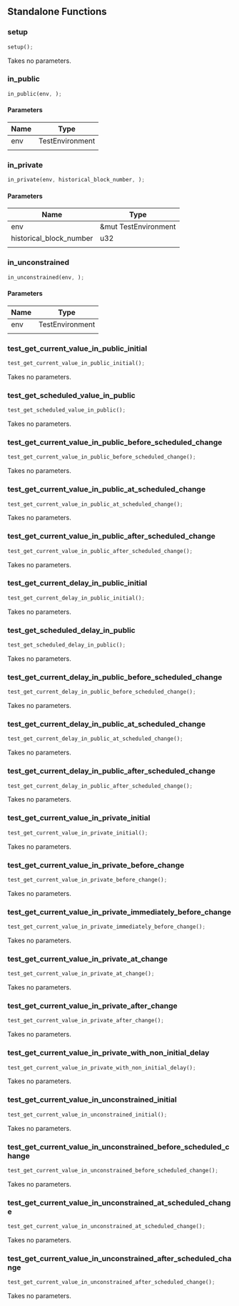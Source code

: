 ## Standalone Functions

### setup

```rust
setup();
```

Takes no parameters.

### in_public

```rust
in_public(env, );
```

#### Parameters
| Name | Type |
| --- | --- |
| env | TestEnvironment |
|  |  |

### in_private

```rust
in_private(env, historical_block_number, );
```

#### Parameters
| Name | Type |
| --- | --- |
| env | &mut TestEnvironment |
| historical_block_number | u32 |
|  |  |

### in_unconstrained

```rust
in_unconstrained(env, );
```

#### Parameters
| Name | Type |
| --- | --- |
| env | TestEnvironment |
|  |  |

### test_get_current_value_in_public_initial

```rust
test_get_current_value_in_public_initial();
```

Takes no parameters.

### test_get_scheduled_value_in_public

```rust
test_get_scheduled_value_in_public();
```

Takes no parameters.

### test_get_current_value_in_public_before_scheduled_change

```rust
test_get_current_value_in_public_before_scheduled_change();
```

Takes no parameters.

### test_get_current_value_in_public_at_scheduled_change

```rust
test_get_current_value_in_public_at_scheduled_change();
```

Takes no parameters.

### test_get_current_value_in_public_after_scheduled_change

```rust
test_get_current_value_in_public_after_scheduled_change();
```

Takes no parameters.

### test_get_current_delay_in_public_initial

```rust
test_get_current_delay_in_public_initial();
```

Takes no parameters.

### test_get_scheduled_delay_in_public

```rust
test_get_scheduled_delay_in_public();
```

Takes no parameters.

### test_get_current_delay_in_public_before_scheduled_change

```rust
test_get_current_delay_in_public_before_scheduled_change();
```

Takes no parameters.

### test_get_current_delay_in_public_at_scheduled_change

```rust
test_get_current_delay_in_public_at_scheduled_change();
```

Takes no parameters.

### test_get_current_delay_in_public_after_scheduled_change

```rust
test_get_current_delay_in_public_after_scheduled_change();
```

Takes no parameters.

### test_get_current_value_in_private_initial

```rust
test_get_current_value_in_private_initial();
```

Takes no parameters.

### test_get_current_value_in_private_before_change

```rust
test_get_current_value_in_private_before_change();
```

Takes no parameters.

### test_get_current_value_in_private_immediately_before_change

```rust
test_get_current_value_in_private_immediately_before_change();
```

Takes no parameters.

### test_get_current_value_in_private_at_change

```rust
test_get_current_value_in_private_at_change();
```

Takes no parameters.

### test_get_current_value_in_private_after_change

```rust
test_get_current_value_in_private_after_change();
```

Takes no parameters.

### test_get_current_value_in_private_with_non_initial_delay

```rust
test_get_current_value_in_private_with_non_initial_delay();
```

Takes no parameters.

### test_get_current_value_in_unconstrained_initial

```rust
test_get_current_value_in_unconstrained_initial();
```

Takes no parameters.

### test_get_current_value_in_unconstrained_before_scheduled_change

```rust
test_get_current_value_in_unconstrained_before_scheduled_change();
```

Takes no parameters.

### test_get_current_value_in_unconstrained_at_scheduled_change

```rust
test_get_current_value_in_unconstrained_at_scheduled_change();
```

Takes no parameters.

### test_get_current_value_in_unconstrained_after_scheduled_change

```rust
test_get_current_value_in_unconstrained_after_scheduled_change();
```

Takes no parameters.

